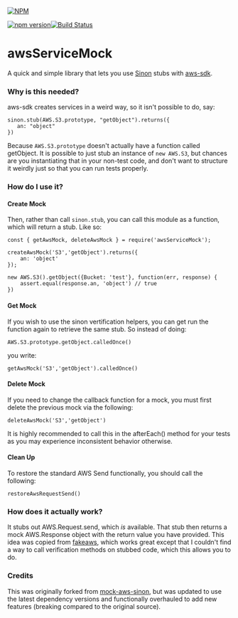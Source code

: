 [![NPM](https://nodei.co/npm/aws-service-mock-sinon.png?downloads=true&downloadRank=true&stars=true)](https://nodei.co/npm/aws-service-mock-sinon/)

[![npm version](https://badge.fury.io/js/aws-service-mock-sinon.svg)](https://badge.fury.io/js/aws-service-mock-sinon)[![Build Status](https://travis-ci.org/ChristopherJamesJordan/aws-service-mock-sinon.svg?branch=master)](https://travis-ci.org/ChristopherJamesJordan/aws-service-mock-sinon)

# awsServiceMock

A quick and simple library that lets you use [Sinon](http://sinonjs.org) stubs with [aws-sdk](https://aws.amazon.com/sdk-for-node-js/).

### Why is this needed?

aws-sdk creates services in a weird way, so it isn't possible to do, say:

    sinon.stub(AWS.S3.prototype, "getObject").returns({
       an: "object"
    })

Because `AWS.S3.prototype` doesn't actually have a function called getObject. It is possible
to just stub an instance of `new AWS.S3`, but chances are you instantiating that in your non-test
code, and don't want to structure it weirdly just so that you can run tests properly.

### How do I use it?

#### Create Mock

Then, rather than call `sinon.stub`, you can call this module as a function, which will return a stub. Like so:

    const { getAwsMock, deleteAwsMock } = require('awsServiceMock');

    createAwsMock('S3','getObject').returns({
        an: 'object'
    });

    new AWS.S3().getObject({Bucket: 'test'}, function(err, response) {
        assert.equal(response.an, 'object') // true
    })

#### Get Mock

If you wish to use the sinon vertification helpers, you can get run the function again to retrieve the same
stub. So instead of doing:

    AWS.S3.prototype.getObject.calledOnce()

you write:

    getAwsMock('S3','getObject').calledOnce()

#### Delete Mock

If you need to change the callback function for a mock, you must first delete the previous mock via the following:

    deleteAwsMock('S3','getObject')

It is highly recommended to call this in the afterEach() method for your tests as you may experience inconsistent
behavior otherwise.

#### Clean Up

To restore the standard AWS Send functionally, you should call the following:

    restoreAwsRequestSend()

### How does it actually work?

It stubs out AWS.Request.send, which *is* available. That stub then returns a mock AWS.Response object with the return value you have provided. This idea was copied from [fakeaws](https://github.com/k-kinzal/fakemock), which works great except that I couldn't find a way to call verification methods on stubbed code, which this allows you to do.

### Credits

This was originally forked from [mock-aws-sinon](https://github.com/gdnmobilelab/mock-aws-sinon), but was updated to use the latest dependency versions and functionally overhauled to add new features (breaking compared to the original source).
